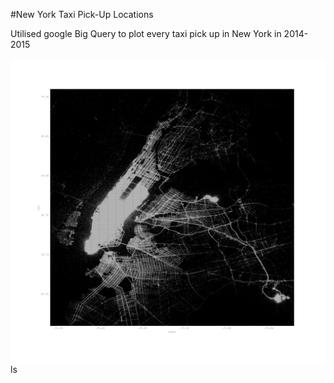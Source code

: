 #New York Taxi Pick-Up Locations

Utilised google Big Query to plot every taxi pick up in New York in 2014-2015

<img src="https://raw.githubusercontent.com/MarcusoHanlon/BigQuery---NYC-Taxi-Data/master/output.png" align="Left"/>ls
